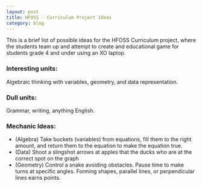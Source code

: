 ```yaml
---
layout: post
title: HFOSS - Curriculum Project Ideas
category: blog
---
```


This is a brief list of possible ideas for the HFOSS Curriculum project, where the students team up and attempt to create and educational game for students grade 4 and under using an XO laptop.

### Interesting units:
Algebraic thinking with variables, geometry, and data representation.
### Dull units:
Grammar, writing, anything English.
### Mechanic Ideas:
- (Algebra) Take buckets (variables) from equations, fill them to the right amount, and return them to the equation to make the equation true.
- (Data) Shoot a slingshot arrows at apples that the ducks who are at the correct spot on the graph
- (Geometry) Control a snake avoiding obstacles. Pause time to make turns at specific angles. Forming shapes, parallel lines, or perpendicular lines earns points.
